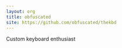```yaml
---
layout: org
title: obfuscated
site: https://github.com/obfuscated/thekbd
---
```

Custom keyboard enthusiast
